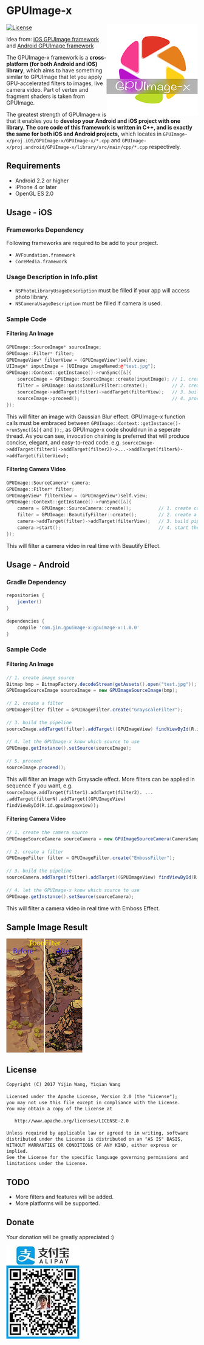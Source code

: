 # GPUImage-x

<div style="float: right"><img src="https://github.com/wangyijin/raw/blob/master/icon_240.jpg" /></div>

[![License](https://img.shields.io/badge/license-Apache%202-blue.svg)](https://www.apache.org/licenses/LICENSE-2.0)

Idea from: [iOS GPUImage framework](https://github.com/BradLarson/GPUImage) and [Android GPUImage framework](https://github.com/CyberAgent/android-gpuimage)

The GPUImage-x framework is a **cross-platform (for both Android and iOS) library**, which aims to have something similar to GPUImage that let you apply GPU-accelerated filters to images, live camera video. Part of vertex and fragment shaders is taken from GPUImage. 

The greatest strength of GPUImage-x is that it enables you to **develop your Android and iOS project with one library. The core code of this framework is written in C++, and is exactly the same for both iOS and Android projects,** which locates in `GPUImage-x/proj.iOS/GPUImage-x/GPUImage-x/*.cpp` and `GPUImage-x/proj.android/GPUImage-x/library/src/main/cpp/*.cpp` respectively.

## Requirements
- Android 2.2 or higher 
- iPhone 4 or later
- OpenGL ES 2.0

## Usage - iOS

### Frameworks Dependency
Following frameworks are required to be add to your project.
- `AVFoundation.framework`
- `CoreMedia.framework`

### Usage Description in Info.plist
- `NSPhotoLibraryUsageDescription` must be filled if your app will access photo library.
- `NSCameraUsageDescription` must be filled if camera is used.

### Sample Code

#### Filtering An Image

```c++
GPUImage::SourceImage* sourceImage;
GPUImage::Filter* filter;
GPUImageView* filterView = (GPUImageView*)self.view;
UIImage* inputImage = [UIImage imageNamed:@"test.jpg"];
GPUImage::Context::getInstance()->runSync([&]{
    sourceImage = GPUImage::SourceImage::create(inputImage); // 1. create image source
    filter = GPUImage::GaussianBlurFilter::create();         // 2. create a filter
    sourceImage->addTarget(filter)->addTarget(filterView);   // 3. build pipeline
    sourceImage->proceed();                                  // 4. proceed
});
```

This will filter an image with Gaussian Blur effect. GPUImage-x function calls must be embraced between `GPUImage::Context::getInstance()->runSync([&]{` and `});`, as GPUImage-x code should run in a seperate thread. As you can see, invocation chaining is preferred that will produce concise, elegant, and easy-to-read code. e.g. `sourceImage->addTarget(filter1)->addTarget(filter2)->...->addTarget(filterN)->addTarget(filterView);`

#### Filtering Camera Video

```c++
GPUImage::SourceCamera* camera;
GPUImage::Filter* filter;
GPUImageView* filterView = (GPUImageView*)self.view;
GPUImage::Context::getInstance()->runSync([&]{
    camera = GPUImage::SourceCamera::create();          // 1. create camera source
    filter = GPUImage::BeautifyFilter::create();        // 2. create a filter
    camera->addTarget(filter)->addTarget(filterView);   // 3. build pipeline
    camera->start();                                    // 4. start the camera and proceed
});
```

This will filter a camera video in real time with Beautify Effect.

## Usage - Android

### Gradle Dependency

```groovy
repositories {
    jcenter()
}

dependencies {
    compile 'com.jin.gpuimage-x:gpuimage-x:1.0.0'
}
```

### Sample Code

#### Filtering An Image

```java
// 1. create image source
Bitmap bmp = BitmapFactory.decodeStream(getAssets().open("test.jpg"));
GPUImageSourceImage sourceImage = new GPUImageSourceImage(bmp);   

// 2. create a filter
GPUImageFilter filter = GPUImageFilter.create("GrayscaleFilter");

// 3. build the pipeline
sourceImage.addTarget(filter).addTarget((GPUImageView) findViewById(R.id.gpuimagexview));

// 4. let the GPUImage-x know which source to use
GPUImage.getInstance().setSource(sourceImage);

// 5. proceed
sourceImage.proceed();
```

This will filter an image with Graysacle effect. More filters can be applied in sequence if you want, e.g. `sourceImage.addTarget(filter1).addTarget(filter2). ... .addTarget(filterN).addTarget((GPUImageView) findViewById(R.id.gpuimagexview));`

#### Filtering Camera Video

```java
// 1. create the camera source
GPUImageSourceCamera sourceCamera = new GPUImageSourceCamera(CameraSampleActivity.this);

// 2. create a filter
GPUImageFilter filter = GPUImageFilter.create("EmbossFilter");

// 3. build the pipeline
sourceCamera.addTarget(filter).addTarget((GPUImageView) findViewById(R.id.gpuimagexview));

// 4. let the GPUImage-x know which source to use
GPUImage.getInstance().setSource(sourceCamera);
```

This will filter a camera video in real time with Emboss Effect.

## Sample Image Result

<div><img src="https://github.com/wangyijin/raw/blob/master/samples/sample_toon.jpg" /></div>

## License
    Copyright (C) 2017 Yijin Wang, Yiqian Wang

    Licensed under the Apache License, Version 2.0 (the "License");
    you may not use this file except in compliance with the License.
    You may obtain a copy of the License at

       http://www.apache.org/licenses/LICENSE-2.0

    Unless required by applicable law or agreed to in writing, software
    distributed under the License is distributed on an "AS IS" BASIS,
    WITHOUT WARRANTIES OR CONDITIONS OF ANY KIND, either express or implied.
    See the License for the specific language governing permissions and
    limitations under the License.

## TODO
- More filters and features will be added. 
- More platforms will be supported.

## Donate
Your donation will be greatly appreciated :)

![Alipay](https://github.com/wangyijin/raw/blob/master/alipay.jpg?raw=true "alipay")
